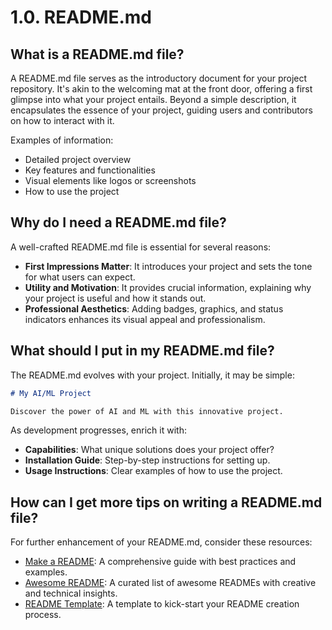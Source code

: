 # 1.0. README.md

## What is a README.md file?

A README.md file serves as the introductory document for your project repository. It's akin to the welcoming mat at the front door, offering a first glimpse into what your project entails. Beyond a simple description, it encapsulates the essence of your project, guiding users and contributors on how to interact with it.

Examples of information:
- Detailed project overview
- Key features and functionalities
- Visual elements like logos or screenshots
- How to use the project

## Why do I need a README.md file?

A well-crafted README.md file is essential for several reasons:
- **First Impressions Matter**: It introduces your project and sets the tone for what users can expect.
- **Utility and Motivation**: It provides crucial information, explaining why your project is useful and how it stands out.
- **Professional Aesthetics**: Adding badges, graphics, and status indicators enhances its visual appeal and professionalism.

## What should I put in my README.md file?

The README.md evolves with your project. Initially, it may be simple:

```markdown
# My AI/ML Project

Discover the power of AI and ML with this innovative project.
```

As development progresses, enrich it with:
- **Capabilities**: What unique solutions does your project offer?
- **Installation Guide**: Step-by-step instructions for setting up.
- **Usage Instructions**: Clear examples of how to use the project.

## How can I get more tips on writing a README.md file?

For further enhancement of your README.md, consider these resources:
- [Make a README](https://www.makeareadme.com/): A comprehensive guide with best practices and examples.
- [Awesome README](https://github.com/matiassingers/awesome-readme): A curated list of awesome READMEs with creative and technical insights.
- [README Template](https://gist.github.com/PurpleBooth/109311bb0361f32d87a2): A template to kick-start your README creation process.